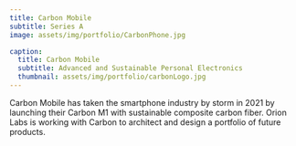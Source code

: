 ```yaml
---
title: Carbon Mobile
subtitle: Series A
image: assets/img/portfolio/CarbonPhone.jpg

caption:
  title: Carbon Mobile
  subtitle: Advanced and Sustainable Personal Electronics
  thumbnail: assets/img/portfolio/carbonLogo.jpg
---
```

Carbon Mobile has taken the smartphone industry by storm in 2021 by launching their Carbon M1 with sustainable composite carbon fiber. Orion Labs is working with Carbon to architect and design a portfolio of future products.
